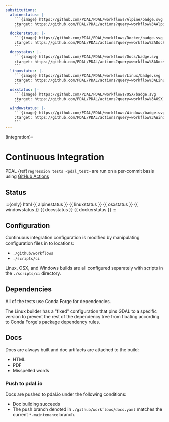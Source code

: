 ```yaml
---
substitutions:
  alpinestatus: |-
    ```{image} https://github.com/PDAL/PDAL/workflows/Alpine/badge.svg
    :target: https://github.com/PDAL/PDAL/actions?query=workflow%3AAlpine
    ```
  dockerstatus: |-
    ```{image} https://github.com/PDAL/PDAL/workflows/Docker/badge.svg
    :target: https://github.com/PDAL/PDAL/actions?query=workflow%3ADocker
    ```
  docsstatus: |-
    ```{image} https://github.com/PDAL/PDAL/workflows/Docs/badge.svg
    :target: https://github.com/PDAL/PDAL/actions?query=workflow%3ADocs
    ```
  linuxstatus: |-
    ```{image} https://github.com/PDAL/PDAL/workflows/Linux/badge.svg
    :target: https://github.com/PDAL/PDAL/actions?query=workflow%3ALinux
    ```
  osxstatus: |-
    ```{image} https://github.com/PDAL/PDAL/workflows/OSX/badge.svg
    :target: https://github.com/PDAL/PDAL/actions?query=workflow%3AOSX
    ```
  windowstatus: |-
    ```{image} https://github.com/PDAL/PDAL/workflows/Windows/badge.svg
    :target: https://github.com/PDAL/PDAL/actions?query=workflow%3AWindows
    ```
---
```


(integration)=

# Continuous Integration

PDAL {ref}`regression tests <pdal_test>` are run on a per-commit basis using
[GitHub Actions]

## Status

:::{only} html
{{ alpinestatus }}
{{ linuxstatus }}
{{ osxstatus }}
{{ windowstatus }}
{{ docsstatus }}
{{ dockerstatus }}
:::

## Configuration

Continuous integration configuration is modified by manipulating configuration
files in to locations:

- `./github/workflows`
- `./scripts/ci`

Linux, OSX, and Windows builds are all configured separately with scripts in the
`./scripts/ci` directory.

## Dependencies

All of the tests use Conda Forge for dependencies.

The Linux builder has a "fixed" configuration that pins GDAL to a specific
version to prevent the rest of the dependency tree from floating according to
Conda Forge's package dependency rules.

## Docs

Docs are always built and doc artifacts are attached to the build:

- HTML
- PDF
- Misspelled words

### Push to pdal.io

Docs are pushed to pdal.io under the following conditions:

- Doc building succeeds
- The push branch denoted in `./github/workflows/docs.yaml` matches the current
  `*-maintenance` branch.

[github actions]: https://github.com/features/actions
